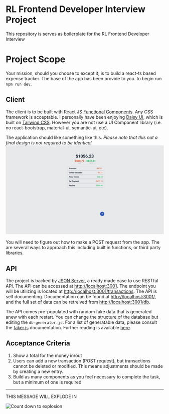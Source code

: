 # RL Frontend Developer Interview Project
This repository is serves as boilerplate for the RL Frontend Developer Interview


# Project Scope
Your mission, should you choose to except it, is to build a react-ts based expense tracker. The base of the app has been provide to you. to begin  run `npm run dev`.

## Client
The client is to be built with React JS [Functional Components](https://reactjs.org/docs/components-and-props.html). Any CSS framework is acceptable. I personally have been enjoying [Daisy UI](https://daisyui.com/), which is built on [Tailwind CSS](https://tailwindcss.com/).  However you are not use a UI Component library (i.e. no react-bootstrap, material-ui, semantic-ui, etc).

The application should like something like this. *Please note that this not a final design is not required to be identical.*
![Client Sample](./client-example.png)

You will need to figure out how to make a POST request from the app. The are several ways to approach this including built in functions, or third party libraries. 
## API
The project is backed by [JSON Server](https://github.com/typicode/json-server#table-of-contents), a ready made ease to use RESTful API. The API can be accessed at [http://localhost:3001](http://localhost:3001). The endpoint you will be utilizing is located at [http://localhost:3001/transactions](http://localhost:3001/transactions). The API is self documenting. Documentation can be found at [http://localhost:3001/](http://localhost:3001/), and the full set of data can be retreived from [http://localhost:3001/db](http://localhost:3001/db).

The API comes pre-populated with random fake data that is generated anew with each restart. You can change the structure of the database but editing the `db-generator.js`. For a list of generatable data, please consult the [faker.js](http://marak.github.io/faker.js/) documentation. Further reading is available [here](https://github.com/typicode/json-server#table-of-contents).


## Acceptance Criteria
1. Show a total for the money in/out
2. Users can add a new transaction (POST request), but transactions cannot be deleted or modified. This means adjustments should be made by creating a new entry.
3. Build as many components as you feel necessary to complete the task, but a minimum of one is required

---

THIS MESSAGE WILL EXPLODE IN 

![Count down to explosion](https://i.makeagif.com/media/9-18-2015/u0j_67.gif)